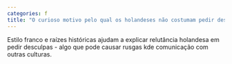 ```yaml
---
categories: f
title: "O curioso motivo pelo qual os holandeses não costumam pedir desculpas"
---
```

Estilo franco e raízes históricas ajudam a explicar relutância holandesa em pedir desculpas - algo que pode causar rusgas kde comunicação com outras culturas.